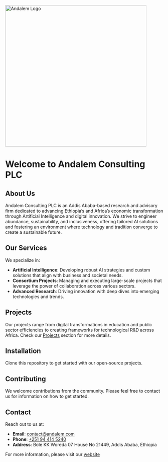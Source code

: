 <img alt="Andalem Logo" src="app_images/andalem-logo-with-motto.png" width="450" style="margin-left: auto; margin-right: auto;">

#

# Welcome to Andalem Consulting PLC

## About Us

Andalem Consulting PLC is an Addis Ababa-based research and advisory firm dedicated to advancing Ethiopia’s and Africa’s economic transformation through Artificial Intelligence and digital innovation. We strive to engineer abundance, sustainability, and inclusiveness, offering tailored AI solutions and fostering an environment where technology and tradition converge to create a sustainable future.

## Our Services

We specialize in:
- **Artificial Intelligence**: Developing robust AI strategies and custom solutions that align with business and societal needs.
- **Consortium Projects**: Managing and executing large-scale projects that leverage the power of collaboration across various sectors.
- **Advanced Research**: Driving innovation with deep dives into emerging technologies and trends.

## Projects

Our projects range from digital transformations in education and public sector efficiencies to creating frameworks for technological R&D across Africa. Check our [Projects](https://andalem.com/projects/) section for more details.

## Installation

Clone this repository to get started with our open-source projects.

## Contributing

We welcome contributions from the community. Please feel free to contact us for information on how to get started.

## Contact

Reach out to us at:
- **Email**: [contact@andalem.com](mailto:contact@andalem.com)
- **Phone**: [+251 94 414 5240](tel:+251944145240)
- **Address**: Bole KK Woreda 07 House No 21449, Addis Ababa, Ethiopia

For more information, please visit our [website](https://andalem.com)
